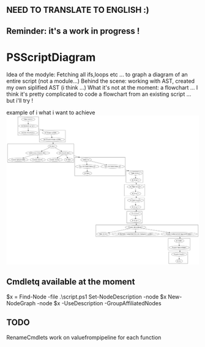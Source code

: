 ## NEED TO TRANSLATE TO ENGLISH :)
## Reminder: it's a work in progress !

# PSScriptDiagram
Idea of the modyle: Fetching all ifs,loops etc ... to graph a diagram of an entire script (not a module...)
Behind the scene: working with AST, created my own siplified AST (i think ...) 
What it's not at the moment: a flowchart ... I think it's pretty complicated to code a flowchart from an existing script ... but i'll try !

example of i what i want to achieve
![plopy](Images/sample_subgraphs_lastchild_to_firstparent.png)


## Cmdletq available at the moment
$x = Find-Node -file .\script.ps1
Set-NodeDescription -node $x
New-NodeGraph -node $x -UseDescription -GroupAffiliatedNodes

## TODO
RenameCmdlets
work on valuefrompipeline for each function
